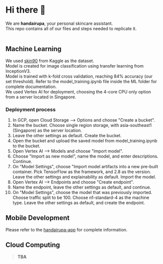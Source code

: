 # Hi there 👋

We are <b>handairupa</b>, your personal skincare assistant.
<br>
This repo contains all of our files and steps needed to replicate it.
<br>
<br>
## Machine Learning
We used <a href=https://www.kaggle.com/datasets/dinartas/skin90>skin90</a> from Kaggle as the dataset.
<br>
Model is created for image classification using transfer learning from InceptionV3. 
<br>
Model is trained with k-fold cross validation, reaching 84% accuracy (our set threshold). Refer to the model_training.ipynb file inside the ML folder for complete documentation.
<br>
We used Vertex AI for deployment, choosing the 4-core CPU only option from a server located in Singapore.
<br>
### Deployment process
1) In GCP, open Cloud Storage --> Options and choose "Create a bucket".
2) Name the bucket. Choose single region storage, with asia-southeast1 (Singapore) as the server location.
3) Leave the other settings as default. Create the bucket.
4) Open the bucket and upload the saved model from model_training.ipynb to the bucket.
5) Open Vertex AI --> Models and choose "Import model".
6) Choose "Import as new model", name the model, and enter descriptions. Continue.
7) On "Model Settings", choose "Import model artifacts into a new pre-built container. Pick TensorFlow as the framework, and 2.8 as the version. Leave the other settings and explainability as default. Import the model.
8) Open Vertex AI --> Endpoints and choose "Create endpoint".
9) Name the endpoint, leave the other settings as default, and continue.
10) On "Model Settings", choose the model that was previously imported. Choose traffic split to be 100. Choose n1-standard-4 as the machine type. Leave the other settings as default, and create the endpoint. 

## Mobile Development
Please refer to the <a href ="https://github.com/handairupa/handairupa-app">handairupa-app</a> for complete information.

## Cloud Computing
> **TBA**
